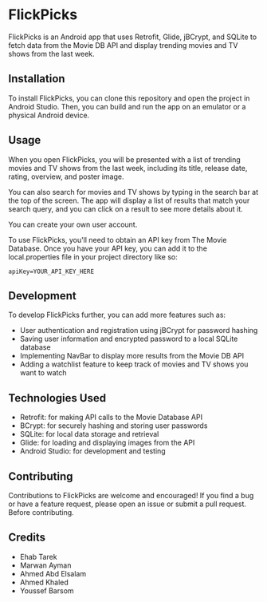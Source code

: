 # FlickPicks

FlickPicks is an Android app that uses Retrofit, Glide, jBCrypt, and SQLite to fetch data from the Movie DB API and display trending movies and TV shows from the last week.

## Installation

To install FlickPicks, you can clone this repository and open the project in Android Studio. Then, you can build and run the app on an emulator or a physical Android device.

## Usage

When you open FlickPicks, you will be presented with a list of trending movies and TV shows from the last week, including its title, release date, rating, overview, and poster image.

You can also search for movies and TV shows by typing in the search bar at the top of the screen. The app will display a list of results that match your search query, and you can click on a result to see more details about it.

You can create your own user account.

To use FlickPicks, you'll need to obtain an API key from The Movie Database. Once you have your API key, you can add it to the local.properties file in your project directory like so:

    apiKey=YOUR_API_KEY_HERE




## Development

To develop FlickPicks further, you can add more features such as:

- User authentication and registration using jBCrypt for password hashing
- Saving user information and encrypted password  to a local SQLite database
- Implementing NavBar to display more results from the Movie DB API
- Adding a watchlist feature to keep track of movies and TV shows you want to watch


## Technologies Used
- Retrofit: for making API calls to the Movie Database API
- BCrypt: for securely hashing and storing user passwords
- SQLite: for local data storage and retrieval
- Glide: for loading and displaying images from the API
- Android Studio: for development and testing


Contributing
------------
Contributions to FlickPicks are welcome and encouraged! If you find a bug or have a feature request, please open an issue or submit a pull request. Before contributing.

## Credits

- Ehab Tarek
- Marwan Ayman
- Ahmed Abd Elsalam 
- Ahmed Khaled 
- Youssef Barsom 
 



